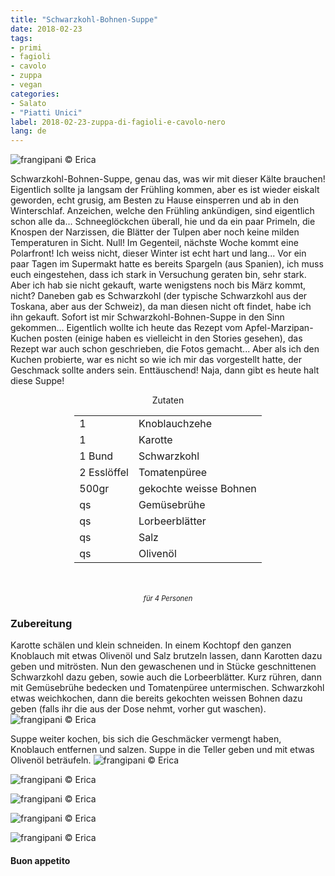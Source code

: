 ```yaml
---
title: "Schwarzkohl-Bohnen-Suppe"
date: 2018-02-23
tags:
- primi
- fagioli
- cavolo
- zuppa
- vegan
categories:
- Salato
- "Piatti Unici"
label: 2018-02-23-zuppa-di-fagioli-e-cavolo-nero
lang: de
---
```

![](../2018-02-23-zuppa-di-fagioli-e-cavolo-nero/header.jpg "frangipani © Erica")

Schwarzkohl-Bohnen-Suppe, genau das, was wir mit dieser Kälte brauchen! Eigentlich sollte ja langsam der Frühling kommen, aber es ist wieder eiskalt geworden, echt grusig, am Besten zu Hause einsperren und ab in den Winterschlaf. Anzeichen, welche den Frühling ankündigen, sind eigentlich schon alle da... Schneeglöckchen überall, hie und da ein paar Primeln, die Knospen der Narzissen, die Blätter der Tulpen aber noch keine milden Temperaturen in Sicht. Null! Im Gegenteil, nächste Woche kommt eine Polarfront! Ich weiss nicht, dieser Winter ist echt hart und lang... Vor ein paar Tagen im Supermakt hatte es bereits Spargeln (aus Spanien), ich muss euch eingestehen, dass ich stark in Versuchung geraten bin, sehr stark. Aber ich hab sie nicht gekauft, warte wenigstens noch bis März kommt, nicht? Daneben gab es Schwarzkohl (der typische Schwarzkohl aus der Toskana, aber aus der Schweiz), da man diesen nicht oft findet, habe ich ihn gekauft. Sofort ist mir Schwarzkohl-Bohnen-Suppe in den Sinn gekommen... Eigentlich wollte ich heute das Rezept vom Apfel-Marzipan-Kuchen posten (einige haben es vielleicht in den Stories gesehen), das Rezept war auch schon geschrieben, die Fotos gemacht... Aber als ich den Kuchen probierte, war es nicht so wie ich mir das vorgestellt hatte, der Geschmack sollte anders sein. Enttäuschend! Naja, dann gibt es heute halt diese Suppe!

<div id="wrapper" style="text-align: center">
  <div id="yourdiv" style="display: inline-block;">
    <div class="ingredients">
      <div class="ingredients-title">Zutaten</div>
      <table>
        <tbody>
          <tr>
            <td>1</td>
            <td>Knoblauchzehe</td>
          </tr>
          <tr>
            <td>1</td>
            <td>Karotte</td>
          </tr>
          <tr>
            <td>1 Bund</td>
            <td>Schwarzkohl</td>
          </tr>
          <tr>
            <td>2 Esslöffel</td>
            <td>Tomatenpüree</td>
          </tr>
          <tr>
            <td>500gr</td>
            <td>gekochte weisse Bohnen</td>
          </tr>
          <tr>
            <td>qs</td>
            <td>Gemüsebrühe</td>
          </tr>
          <tr>
            <td>qs</td>
            <td>Lorbeerblätter</td>
          </tr>
          <tr>
            <td>qs</td>
            <td>Salz</td>
          </tr>
          <tr>
            <td>qs</td>
            <td>Olivenöl</td>
          </tr>
        </tbody>
      </table>
      <br></br>
      <i class="pull-right" style="font-size: 80%;">für 4 Personen</i>
    </div>
  </div>
</div>


<h3>
  <font color="grey">
    <i class="fa fa-cogs"></i>
  </font> Zubereitung
</h3>

Karotte schälen und klein schneiden. In einem Kochtopf den ganzen Knoblauch mit etwas Olivenöl und Salz brutzeln lassen, dann Karotten dazu geben und mitrösten. Nun den gewaschenen und in Stücke geschnittenen Schwarzkohl dazu geben, sowie auch die Lorbeerblätter. Kurz rühren, dann mit Gemüsebrühe bedecken und Tomatenpüree untermischen. Schwarzkohl etwas weichkochen, dann die bereits gekochten weissen Bohnen dazu geben (falls ihr die aus der Dose nehmt, vorher gut waschen).
![](../2018-02-23-zuppa-di-fagioli-e-cavolo-nero/casseruola.jpg "frangipani © Erica")

Suppe weiter kochen, bis sich die Geschmäcker vermengt haben, Knoblauch entfernen und salzen. Suppe in die Teller geben und mit etwas Olivenöl beträufeln.
![](../2018-02-23-zuppa-di-fagioli-e-cavolo-nero/risultato1.jpg "frangipani © Erica")

![](../2018-02-23-zuppa-di-fagioli-e-cavolo-nero/risultato2.jpg "frangipani © Erica")

![](../2018-02-23-zuppa-di-fagioli-e-cavolo-nero/risultato3.jpg "frangipani © Erica")

![](../2018-02-23-zuppa-di-fagioli-e-cavolo-nero/risultato4.jpg "frangipani © Erica")

![](../2018-02-23-zuppa-di-fagioli-e-cavolo-nero/risultato5.jpg "frangipani © Erica")

<h4>Buon appetito
  <font color="red">
    <i class="fa fa-smile-o"></i>
  </font>
</h4>

